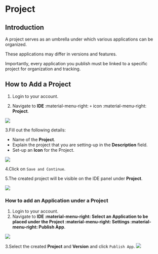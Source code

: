 # Project

## Introduction

A project serves as an umbrella under which various applications can be organized.

These applications may differ in versions and features.

Importantly, every application you publish must be linked to a specific project for organization and tracking.

## How to Add a Project

1. Login to your account.

2. Navigate to **IDE** :material-menu-right: `+` icon :material-menu-right: **Project**.

<img src= "/apps/img/project.png">

3.Fill out the following details:

   * Name of the **Project**.
   * Explain the project that you are setting-up in the **Description** field.
   * Set-up an **Icon** for the Project.

<img src= "/apps/img/project1.png">

4.Click on `Save and Continue`.

5.The created project will be visible on the IDE panel under **Project**.

<img src= "/apps/img/project2.png">

### How to add an Application under a Project

1. Login to your account.
2. Navigate to **IDE :material-menu-right: Select an Application to be placed under the Project :material-menu-right: Settings :material-menu-right: Publish App**.

<img src= "/apps/img/project3.png">

3.Select the created **Project** and **Version** and click `Publish App`.
<img src= "/apps/img/project3.png">